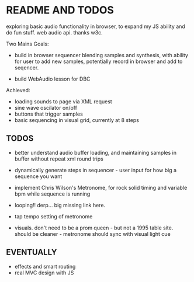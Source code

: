 # README AND TODOS

exploring basic audio functionality in browser, to expand my JS ability and do fun stuff. web audio api. thanks w3c. 

Two Mains Goals:
- build in browser sequencer blending samples and synthesis, with ability for user to add new samples, potentially record in browser and add to seqencer. 

- build WebAudio lesson for DBC

Achieved: 
- loading sounds to page via XML request
- sine wave oscilator on/off
- buttons that trigger samples
- basic sequencing in visual grid, currently at 8 steps

## TODOS

- better understand audio buffer loading, and maintaining samples in buffer without repeat xml round trips

- dynamically generate steps in sequencer - user input for how big a sequence you want

- implement Chris Wilson's Metronome, for rock solid timing and variable bpm while sequence is running

- looping!! derp... big missing link here. 

- tap tempo setting of metronome

- visuals. don't need to be a prom queen - but not a 1995 table site. should be cleaner - metronome should sync with visual light cue


## EVENTUALLY 

- effects and smart routing
- real MVC design with JS


